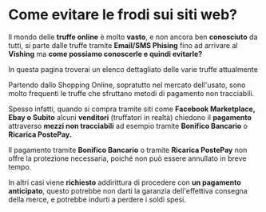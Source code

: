 # Come evitare le frodi sui siti web?

Il mondo delle **truffe online** è molto **vasto**, e non ancora ben **conosciuto** da tutti, si parte dalle truffe tramite **Email/SMS Phising** fino ad arrivare al **Vishing** ma **come possiamo conoscerle e quindi evitarle?**

In questa pagina troverai un elenco dettagliato delle varie truffe attualmente&#x20;

Partendo dallo Shopping Online, sopratutto nel mercato dell'usato, sono molto frequenti le truffe che sfruttano metodi di pagamento non tracciabili.

Spesso infatti, quando si compra tramite siti come **Facebook Marketplace, Ebay o Subito** alcuni **venditori** (truffatori in realtà) chiedono il **pagamento** attraverso **mezzi non tracciabili** ad esempio tramite **Bonifico Bancario** o **Ricarica PostePay.**

Il pagamento tramite **Bonifico Bancario** o tramite **Ricarica PostePay** non offre la protezione necessaria, poiché non può essere annullato in breve tempo.&#x20;

In altri casi viene **richiesto** addirittura di procedere con **un pagamento anticipato**, questo potrebbe non darti la garanzia dell'effettiva consegna della merce, e potrebbe indurti a perdere i soldi spesi.

